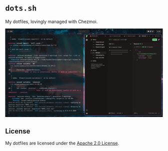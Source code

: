 # `dots.sh`

My dotfiles, lovingly managed with Chezmoi.

![My desktop in Hyprland](./.screenshot.png)

## License

My dotfiles are licensed under the [Apache 2.0 License](./LICENSE).
